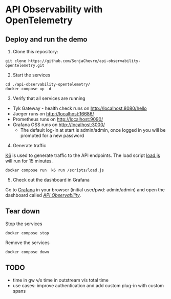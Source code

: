 # API Observability with OpenTelemetry

## Deploy and run the demo

1. Clone this repository:

```
git clone https://github.com/SonjaChevre/api-observability-opentelemetry.git
```

2. Start the services

```
cd ./api-observability-opentelemetry/
docker compose up -d
```

3. Verify that all services are running

- Tyk Gateway - health check runs on [http://localhost:8080/hello](http://localhost:8080/hello)
- Jaeger runs on [http://localhost:16686/](http://localhost:16686/)
- Prometheus runs on [http://localhost:9090/](http://localhost:9090/)
- Grafana OSS runs on [http://localhost:3000/](http://localhost:3000/)
    - The default log-in at start is admin/admin, once logged in you will be prompted for a new password

4. Generate traffic

[K6](https://k6.io/) is used to generate traffic to the API endpoints. The load script [load.js](./deployments/k6/load.js) will run for 15 minutes.

```
docker compose run  k6 run /scripts/load.js
```


5. Check out the dashboard in Grafana

Go to [Grafana](http://localhost:3000/) in your browser (initial user/pwd: admin/admin) and open the dashboard called [*API Observability*](./deployments/grafana/provisioning/dashboards/API-observability.json).


## Tear down

Stop the services

```
docker compose stop
```

Remove the services

```
docker compose down
```

## TODO

* time in gw v/s time in outstream v/s total time
* use cases: improve authentication and add custom plug-in with custom spans

